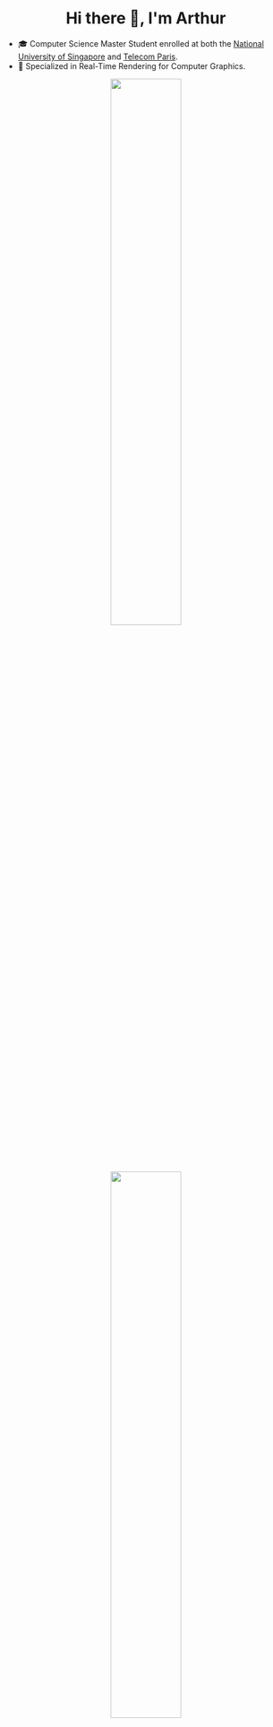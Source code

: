 <h1 align="center"> Hi there 👋, I'm Arthur </h1>

<!--
**JudasBricot/JudasBricot** is a ✨ _special_ ✨ repository because its `README.md` (this file) appears on your GitHub profile.

Here are some ideas to get you started:

- 🔭 I’m currently working on ...
- 🌱 I’m currently learning ...
- 👯 I’m looking to collaborate on ...
- 🤔 I’m looking for help with ...
- 💬 Ask me about ...
- 📫 How to reach me: ...
- 😄 Pronouns: ...
- ⚡ Fun fact: ...
-->

- 🎓 Computer Science Master Student enrolled at both the [National University of Singapore](https://nus.edu.sg/) and [Telecom Paris](https://www.telecom-paris.fr/).
- 🔭 Specialized in Real-Time Rendering for Computer Graphics.

<p align="center">
  <img height="50%" width="auto" src ="https://github-readme-stats.vercel.app/api?username=arthur-wuhrlin&show_icons=true&count_private=true&theme=tokyonight&hide_border=true&hide=stars&bg_color=00000000&rank_icon=github">
  <img height="50%" width="auto" src ="https://github-readme-stats.vercel.app/api/top-langs/?username=arthur-wuhrlin&layout=compact&hide_border=true&theme=tokyonight&bg_color=00000000&langs_count=6&hide=jupyter%20notebook,tex,css,php">
</p>

<h2 align="center"> 🌱 Currently </h2>

- Researching about techniques to enhance Real-Time Rendering using Machine Learning for my Master's Thesis.
- Learning about Vulkan.
- Upgrading my website.

<h2 align="center"> 💼 Projects </h2>

- Learned to build a [Simple 2D Game Engine](https://github.com/arthur-wuhrlin/Simple-Game-Engine) using OpenGL.
- Simulated [Ocean Surface](https://github.com/arthur-wuhrlin/Simple-Game-Engine/tree/fft-ocean) using GPU based IFFT and wave spectrum synthesis, added a simple 3D Renderer to the previously built Game Engine.
- Developped [GlassOverflow](https://github.com/arthur-wuhrlin/FluidSimulatorGame/tree/x64-release-files) a game focused on Real-Time 2D fluid simulation build without any engine.
- ... More projects on my [Website](arthur-wuhrlin.github.io).

<h2 align="center"> 🌐 Connect with Me </h2>

- Via mail : arthur.wuhrlin [at] u.nus.edu.
- Via [LinkedIn](https://www.linkedin.com/in/arthur-wuhrlin/).
- For more information check my [Website](arthur-wuhrlin.github.io).
